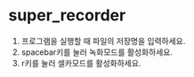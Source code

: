 # super_recorder

1. 프로그램을 실행할 때 파일의 저장명을 입력하세요.
2. spacebar키를 눌러 녹화모드를 활성화하세요.
3. r키를 눌러 셀카모드를 활성화하세요.